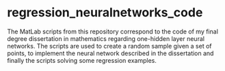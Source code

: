 # regression_neuralnetworks_code
The MatLab scripts from this repository correspond to the code of my final degree dissertation in mathematics regarding one-hidden layer neural networks.
The scripts are used to create a random sample given a set of points, to implement the neural network described in the dissertation and finally the scripts
solving some regression examples.
